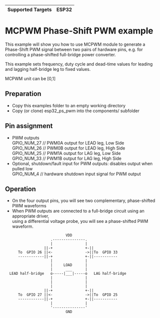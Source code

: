 | Supported Targets | ESP32 |
| ----------------- | ----- |

# MCPWM Phase-Shift PWM example

This example will show you how to use MCPWM module to generate a Phase-Shift PWM signal between
two pairs of hardware pins, e.g. for controlling a phase-shifted full-bridge power converter.
 
This example sets frequency, duty cycle and dead-time values for leading and
lagging half-bridge leg to fixed values.

MCPWM unit can be [0,1]
 

## Preparation
* Copy this examples folder to an empty working directory
* Copy (or clone) esp32_ps_pwm into the components/ subfolder


## Pin assignment
* PWM outputs  
  GPIO_NUM_27 // PWM0A output for LEAD leg, Low Side  
  GPIO_NUM_26 // PWM0B output for LEAD leg, High Side  
  GPIO_NUM_25 // PWM1A output for LAG leg, Low Side  
  GPIO_NUM_33 // PWM1B output for LAG leg, High Side  
* Optional, shutdown/fault input for PWM outputs: disables output when pulled low  
  GPIO_NUM_4 // hardware shutdown input signal for PWM output

## Operation
* On the four output pins, you will see two complementary, phase-shifted PWM waveforms
* When PWM outputs are connected to a full-bridge circuit using an appropriate driver,  
  using a differential voltage probe, you will see a phase-shifted PWM waveform.

```
                            VDD
                     .---------------.
                     |               |
                  ||-+               +-||
      To  GPIO 26 ||<-               ->||To  GPIO 33
      ------------||-+               +-||-----------
                     |               |
                     |     LOAD      |
                     |      ___      |
  LEAD half-bridge   o-----|___|-----o   LAG half-bridge
                     |               |
                     |               |
                     |               |
                  ||-+               +-||
      To  GPIO 27 ||<-               ->||To  GPIO 25
      ------------||-+               +-||-----------
                     |               |
                     '---------------'
                            GND
```
